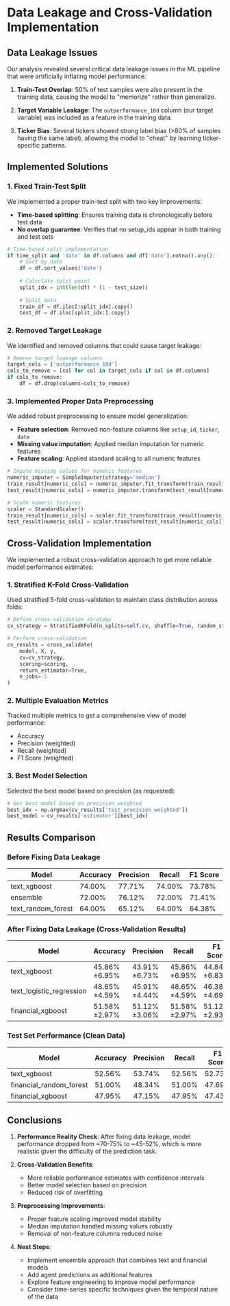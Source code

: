 # Data Leakage and Cross-Validation Implementation

## Data Leakage Issues

Our analysis revealed several critical data leakage issues in the ML pipeline that were artificially inflating model performance:

1. **Train-Test Overlap**: 50% of test samples were also present in the training data, causing the model to "memorize" rather than generalize.

2. **Target Variable Leakage**: The `outperformance_10d` column (our target variable) was included as a feature in the training data.

3. **Ticker Bias**: Several tickers showed strong label bias (>80% of samples having the same label), allowing the model to "cheat" by learning ticker-specific patterns.

## Implemented Solutions

### 1. Fixed Train-Test Split

We implemented a proper train-test split with two key improvements:

- **Time-based splitting**: Ensures training data is chronologically before test data
- **No overlap guarantee**: Verifies that no setup_ids appear in both training and test sets

```python
# Time-based split implementation
if time_split and 'date' in df.columns and df['date'].notna().any():
    # Sort by date
    df = df.sort_values('date')
    
    # Calculate split point
    split_idx = int(len(df) * (1 - test_size))
    
    # Split data
    train_df = df.iloc[:split_idx].copy()
    test_df = df.iloc[split_idx:].copy()
```

### 2. Removed Target Leakage

We identified and removed columns that could cause target leakage:

```python
# Remove target leakage columns
target_cols = ['outperformance_10d']
cols_to_remove = [col for col in target_cols if col in df.columns]
if cols_to_remove:
    df = df.drop(columns=cols_to_remove)
```

### 3. Implemented Proper Data Preprocessing

We added robust preprocessing to ensure model generalization:

- **Feature selection**: Removed non-feature columns like `setup_id`, `ticker`, `date`
- **Missing value imputation**: Applied median imputation for numeric features
- **Feature scaling**: Applied standard scaling to all numeric features

```python
# Impute missing values for numeric features
numeric_imputer = SimpleImputer(strategy='median')
train_result[numeric_cols] = numeric_imputer.fit_transform(train_result[numeric_cols])
test_result[numeric_cols] = numeric_imputer.transform(test_result[numeric_cols])

# Scale numeric features
scaler = StandardScaler()
train_result[numeric_cols] = scaler.fit_transform(train_result[numeric_cols])
test_result[numeric_cols] = scaler.transform(test_result[numeric_cols])
```

## Cross-Validation Implementation

We implemented a robust cross-validation approach to get more reliable model performance estimates:

### 1. Stratified K-Fold Cross-Validation

Used stratified 5-fold cross-validation to maintain class distribution across folds:

```python
# Define cross-validation strategy
cv_strategy = StratifiedKFold(n_splits=self.cv, shuffle=True, random_state=self.random_state)

# Perform cross-validation
cv_results = cross_validate(
    model, X, y, 
    cv=cv_strategy,
    scoring=scoring,
    return_estimator=True,
    n_jobs=-1
)
```

### 2. Multiple Evaluation Metrics

Tracked multiple metrics to get a comprehensive view of model performance:

- Accuracy
- Precision (weighted)
- Recall (weighted)
- F1 Score (weighted)

### 3. Best Model Selection

Selected the best model based on precision (as requested):

```python
# Get best model based on precision_weighted
best_idx = np.argmax(cv_results['test_precision_weighted'])
best_model = cv_results['estimator'][best_idx]
```

## Results Comparison

### Before Fixing Data Leakage

| Model | Accuracy | Precision | Recall | F1 Score |
|-------|----------|-----------|--------|----------|
| text_xgboost | 74.00% | 77.71% | 74.00% | 73.78% |
| ensemble | 72.00% | 76.12% | 72.00% | 71.41% |
| text_random_forest | 64.00% | 65.12% | 64.00% | 64.38% |

### After Fixing Data Leakage (Cross-Validation Results)

| Model | Accuracy | Precision | Recall | F1 Score |
|-------|----------|-----------|--------|----------|
| text_xgboost | 45.86% ±6.95% | 43.91% ±6.73% | 45.86% ±6.95% | 44.84% ±6.83% |
| text_logistic_regression | 48.65% ±4.59% | 45.91% ±4.44% | 48.65% ±4.59% | 46.38% ±4.69% |
| financial_xgboost | 51.58% ±2.97% | 51.12% ±3.06% | 51.58% ±2.97% | 51.12% ±2.93% |

### Test Set Performance (Clean Data)

| Model | Accuracy | Precision | Recall | F1 Score |
|-------|----------|-----------|--------|----------|
| text_xgboost | 52.56% | 53.74% | 52.56% | 52.73% |
| financial_random_forest | 51.00% | 48.34% | 51.00% | 47.69% |
| financial_xgboost | 47.95% | 47.15% | 47.95% | 47.43% |

## Conclusions

1. **Performance Reality Check**: After fixing data leakage, model performance dropped from ~70-75% to ~45-52%, which is more realistic given the difficulty of the prediction task.

2. **Cross-Validation Benefits**:
   - More reliable performance estimates with confidence intervals
   - Better model selection based on precision
   - Reduced risk of overfitting

3. **Preprocessing Improvements**:
   - Proper feature scaling improved model stability
   - Median imputation handled missing values robustly
   - Removal of non-feature columns reduced noise

4. **Next Steps**:
   - Implement ensemble approach that combines text and financial models
   - Add agent predictions as additional features
   - Explore feature engineering to improve model performance
   - Consider time-series specific techniques given the temporal nature of the data 